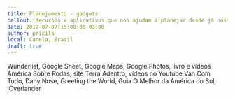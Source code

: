 ```yaml
---
title: Planejamento - gadgets
callout: Recursos e aplicativos que nos ajudam a planejar desde já nossa viagem 
date: 2017-07-07T15:00:00-03:00
author: pricila
local: Canela, Brasil
draft: true
---
```

Wunderlist, Google Sheet, Google Maps, Google Photos, livro e vídeos América Sobre Rodas, site Terra Adentro, vídeos no Youtube Van Com Tudo, Dany Nose, Greeting the World, Guia O Melhor da América do Sul, iOverlander


